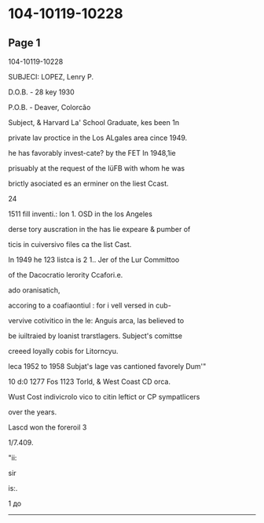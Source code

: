 # 104-10119-10228

## Page 1

104-10119-10228

SUBJECI: LOPEZ, Lenry P.

D.O.B. - 28 key 1930

P.O.B. - Deaver, Colorcão

Subject, & Harvard La' School Graduate, kes been 1n

private lav proctice in the Los ALgales area cince 1949.

he has favorably invest-cate? by the FET In 1948,1ie

prisuably at the request of the IüFB with whom he was

brictly asociated es an erminer on the liest Ccast.

24

1511 fill inventi.: Ion 1. OSD in the los Angeles

derse tory auscration in the has lie expeare & pumber of

ticis in cuiversivo files ca the list Cast.

In 1949 he 123 listca is 2 1.. Jer of the Lur Committoo

of the Dacocratio lerority Ccafori.e.

ado oranisatich,

accoring to a coafiaontiul : for i vell versed in cub-

vervive cotivitico in the le: Anguis arca, las believed to

be iuiltraied by loanist trarstlagers. Subject's comittse

creeed loyally cobis for Litorncyu.

leca 1952 to 1958 Subjat's lage vas cantioned favorely Dum'"

10 d:0 1277 Fos 1123 Torld, & West Coast CD orca.

Wust Cost indivicrolo vico to citin leftict or CP sympatlicers

over the years.

Lascd won the foreroil 3

1/7.409.

"ii:

sir

is:.

1 до

---

